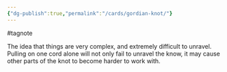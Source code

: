 ```yaml
---
{"dg-publish":true,"permalink":"/cards/gordian-knot/"}
---
```



#tagnote 

The idea that things are very complex, and extremely difficult to unravel. Pulling on one cord alone will not only fail to unravel the know, it may cause other parts of the knot to become harder to work with.